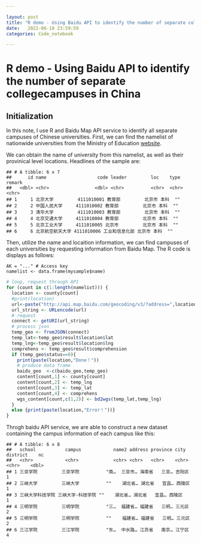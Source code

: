 ```yaml
---

layout: post
title: "R demo - Using Baidu API to identify the number of separate college campuses in China"
date:   2022-06-18 23:59:59
categories: Code_notebook

---
```






# R demo - Using Baidu API to identify the number of separate collegecampuses in China

## Initialization

In this note, I use R and Baidu Map API service to identify all separate
campuses of Chinese universities. First, we can find the namelist of
nationwide universities from the Ministry of Education
[website](http://m.moe.gov.cn/jyb_xxgk/s5743/s5744/A03/202206/t20220617_638352.html).

We can obtain the name of university from this namelist, as well as
their provinical level locations. Headlines of the sample are:

    ## # A tibble: 6 x 7
    ##      id name                   code leader         loc    type  remark
    ##   <dbl> <chr>                 <dbl> <chr>          <chr>  <chr> <chr> 
    ## 1     1 北京大学         4111010001 教育部         北京市 本科  ""    
    ## 2     2 中国人民大学     4111010002 教育部         北京市 本科  ""    
    ## 3     3 清华大学         4111010003 教育部         北京市 本科  ""    
    ## 4     4 北京交通大学     4111010004 教育部         北京市 本科  ""    
    ## 5     5 北京工业大学     4111010005 北京市         北京市 本科  ""    
    ## 6     6 北京航空航天大学 4111010006 工业和信息化部 北京市 本科  ""

Then, utilize the name and locaition information, we can find campuses
of each universities by requesting information from Baidu Map. The R
code is displays as follows:

    AK = "..." # Access key
    namelist <- data.frame(mysample$name)


```R
# loop, request through API
for (count in c(1:length(namelist))) {
  location <- county[count]
  #print(location)
  url<-paste("http://api.map.baidu.com/geocoding/v3/?address=",location,"&output=json&ak=",AK,sep="")
  url_string <- URLencode(url)
  # request 
  connect <- getURI(url_string)      
  # process json
  temp_geo <- fromJSON(connect)
  temp_lat<-temp_geo$result$location$lat
  temp_lng<-temp_geo$result$location$lng
  comprehens <- temp_geo$result$comprehension
  if (temp_geo$status==0){
    print(paste(location,"Done！"))
    # produce data frame
    baidu_geo  <-c(baidu_geo,temp_geo)
    content[count,1] <- county[count]
    content[count,2] <- temp_lng
    content[count,3] <- temp_lat
    content[count,4] <- comprehens
    wgs_content[count,c(1,2)] <- bd2wgs(temp_lat,temp_lng)
  }
  else {print(paste(location,"Error！"))}
}
```

Throgh baidu API service, we are able to construct a new dataset
containing the campus information of each campus like this:

    ## # A tibble: 6 x 8
    ##   school           campus            name2 address province city  district    nc
    ##   <chr>            <chr>             <chr> <chr>   <chr>    <chr> <chr>    <dbl>
    ## 1 三亚学院         三亚学院          "南…  三亚市… 海南省   三亚… 吉阳区       1
    ## 2 三峡大学         三峡大学          ""    湖北省… 湖北省   宜昌… 西陵区       1
    ## 3 三峡大学科技学院 三峡大学-科技学院 ""    湖北省… 湖北省   宜昌… 西陵区       1
    ## 4 三明学院         三明学院          "三…  福建省… 福建省   三明… 三元区       2
    ## 5 三明学院         三明学院          ""    福建省… 福建省   三明… 三元区       2
    ## 6 三江学院         三江学院          "东…  中水路… 江苏省   南京… 江宁区       4
